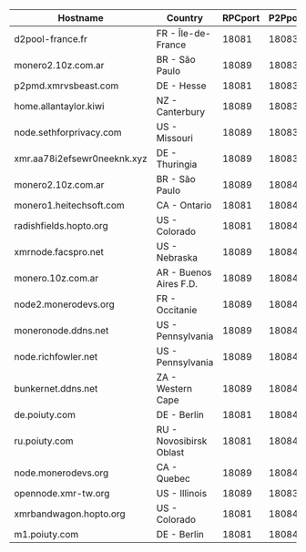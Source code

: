 Hostname | Country | RPCport | P2Pport
--- | --- | --- | ---
d2pool-france.fr | FR - Île-de-France | 18081 | 18083
monero2.10z.com.ar | BR - São Paulo | 18089 | 18083
p2pmd.xmrvsbeast.com | DE - Hesse | 18081 | 18083
home.allantaylor.kiwi | NZ - Canterbury | 18089 | 18083
node.sethforprivacy.com | US - Missouri | 18089 | 18083
xmr.aa78i2efsewr0neeknk.xyz | DE - Thuringia | 18089 | 18083
monero2.10z.com.ar | BR - São Paulo | 18089 | 18084
monero1.heitechsoft.com | CA - Ontario | 18081 | 18084
radishfields.hopto.org | US - Colorado | 18081 | 18084
xmrnode.facspro.net | US - Nebraska | 18089 | 18084
monero.10z.com.ar | AR - Buenos Aires F.D. | 18089 | 18084
node2.monerodevs.org | FR - Occitanie | 18089 | 18084
moneronode.ddns.net | US - Pennsylvania | 18089 | 18084
node.richfowler.net | US - Pennsylvania | 18089 | 18084
bunkernet.ddns.net | ZA - Western Cape | 18089 | 18084
de.poiuty.com | DE - Berlin | 18081 | 18084
ru.poiuty.com | RU - Novosibirsk Oblast | 18081 | 18084
node.monerodevs.org | CA - Quebec | 18089 | 18084
opennode.xmr-tw.org | US - Illinois | 18089 | 18083
xmrbandwagon.hopto.org | US - Colorado | 18081 | 18084
m1.poiuty.com | DE - Berlin | 18081 | 18084
